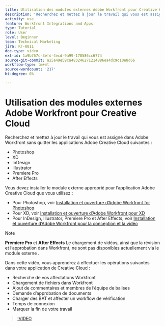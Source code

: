 ```yaml
---
title: Utilisation des modules externes Adobe Workfront pour Creative Cloud
description: 'Recherchez et mettez à jour le travail qui vous est assigné dans Adobe Workfront sans quitter les applications Adobe Creative Cloud suivantes : Photoshop, XD, InDesign, Illustrator, Premiere Pro et After Effects.'
activity: use
feature: Workfront Integrations and Apps
type: Tutorial
role: User
level: Beginner
team: Technical Marketing
jira: KT-8811
doc-type: video
exl-id: 1a9b767c-3efd-4ecd-9a99-178586cc6774
source-git-commit: a25a49e59ca483246271214886ea4dc9c10e8d66
workflow-type: tm+mt
source-wordcount: '217'
ht-degree: 0%

---
```


# Utilisation des modules externes Adobe Workfront pour Creative Cloud

Recherchez et mettez à jour le travail qui vous est assigné dans Adobe Workfront sans quitter les applications Adobe Creative Cloud suivantes :

* Photoshop
* XD
* InDesign
* Illustrator
* Premiere Pro
* After Effects

Vous devez installer le module externe approprié pour l’application Adobe Creative Cloud que vous utilisez :

* Pour Photoshop, voir [Installation et ouverture d’Adobe Workfront for Photoshop](https://experienceleague.adobe.com/docs/workfront/using/adobe-workfront-integrations/workfront-for-creative-cloud/install-wf-cc/wf-cc-install-ps.html?)
* Pour XD, voir [Installation et ouverture d’Adobe Workfront pour XD](https://experienceleague.adobe.com/docs/workfront/using/adobe-workfront-integrations/workfront-for-creative-cloud/install-wf-cc/wf-adobe-xd-install.html?)
* Pour InDesign, Illustrator, Premiere Pro et After Effects, voir [Installation et ouverture d’Adobe Workfront pour la conception et la vidéo](https://experienceleague.adobe.com/docs/workfront/using/adobe-workfront-integrations/workfront-for-creative-cloud/install-wf-cc/wf-install-cc.html?)

>[!NOTE]
>
>**Premiere Pro** et **After Effects** Le chargement de vidéos, ainsi que la révision et l’approbation dans Workfront, ne sont pas disponibles actuellement via le module externe .


Dans cette vidéo, vous apprendrez à effectuer les opérations suivantes dans votre application de Creative Cloud :

* Recherche de vos affectations Workfront
* Chargement de fichiers dans Workfront
* Ajout de commentaires et membres de l’équipe de balises
* Demande d’approbation de documents
* Charger des BAT et affecter un workflow de vérification
* Temps de connexion
* Marquer la fin de votre travail

>[!VIDEO](https://video.tv.adobe.com/v/3415452/?quality=12&learn=on)
